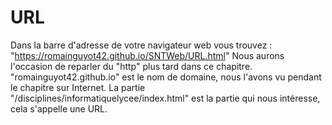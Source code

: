 
# URL

Dans la barre d'adresse de votre navigateur web vous trouvez :
"https://romainguyot42.github.io/SNTWeb/URL.html"
Nous aurons l'occasion de reparler du "http" plus tard dans ce chapitre.
"romainguyot42.github.io" est le nom de domaine, nous l'avons vu pendant le chapitre sur Internet. 
La partie "/disciplines/informatiquelycee/index.html" est la partie qui nous intéresse, cela s'appelle une URL.

